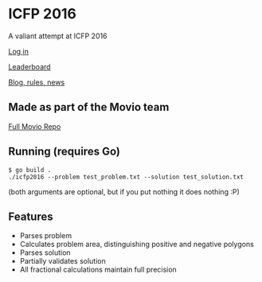 # ICFP 2016
A valiant attempt at ICFP 2016

[Log in](http://2016sv.icfpcontest.org/)

[Leaderboard](http://2016sv.icfpcontest.org/leaderboard)

[Blog, rules, news](http://icfpc2016.blogspot.com/)

## Made as part of the Movio team 

[Full Movio Repo](https://bitbucket.org/moviohq/icfp2016/)

## Running (requires Go)

```
$ go build .
./icfp2016 --problem test_problem.txt --solution test_solution.txt
```
(both arguments are optional, but if you put nothing it does nothing :P)

## Features

- Parses problem
- Calculates problem area, distinguishing positive and negative polygons
- Parses solution
- Partially validates solution
- All fractional calculations maintain full precision
